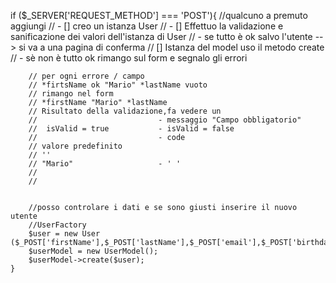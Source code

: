 if ($_SERVER['REQUEST_METHOD'] === 'POST'){
        //qualcuno a premuto aggiungi
        // - [] creo un istanza User
        // - [] Effettuo la validazione e sanificazione dei valori dell'istanza di User
        // - se tutto è ok salvo l'utente --> si va a una pagina di conferma
            // [] Istanza del model uso il metodo create
        // - sè non è tutto ok rimango sul form e segnalo gli errori

        // per ogni errore / campo
        // *firtsName ok "Mario" *lastName vuoto
        // rimango nel form
        // *firstName "Mario" *lastName 
        // Risultato della validazione,fa vedere un 
        //                           - messaggio "Campo obbligatorio"
        //  isValid = true           - isValid = false
        //                           - code
        // valore predefinito
        // ''
        // "Mario"                   - ' '
        //
        //


        //posso controlare i dati e se sono giusti inserire il nuovo utente
        //UserFactory
        $user = new User ($_POST['firstName'],$_POST['lastName'],$_POST['email'],$_POST['birthday']);
        $userModel = new UserModel();
        $userModel->create($user);
    }